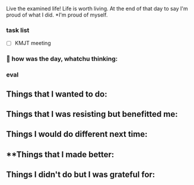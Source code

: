 
Live the examined life! Life is worth living. 
At the end of that day to say I'm proud of what I did. *I'm proud of myself.

### task list
- [ ] KMJT meeting
### 📝 how was the day, whatchu thinking:


### eval
**Things that I wanted to do:**
- 
**Things that I was resisting but benefitted me:**
- 
**Things I would do different next time:**
- 
**Things that I made better:
- 
**Things I didn't do but I was grateful for:**
- 